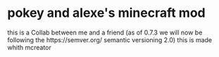 <h1>pokey and alexe's minecraft mod</h1>
<body><p>
this is a Collab between me and a friend (as of 0.7.3 we will now be following the https://semver.org/ semantic versioning 2.0)
this is made whith mcreator</p></body>

